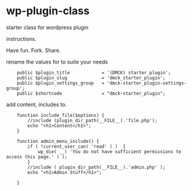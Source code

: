 # wp-plugin-class
starter class for wordpress plugin

instructions. 

Have fun. Fork. Share.

rename the values for to suite your needs

		public $plugin_title 			= '(DMCK) starter plugin';
		public $plugin_slug				= 'dmck_starter_plugin';
		public $plugin_settings_group 	= 'dmck-starter_plugin-settings-group';
		public $shortcode				= "dmck-starter_plugin";	
		
		
add content, includes to.

		function include_file($options) {
			//include (plugin_dir_path(__FILE__).'file.php');
			echo "<h1>Content</h1>";
		}

		function admin_menu_include() {
			if ( !current_user_can( 'read' ) )  {
				wp_die( __( 'You do not have sufficient permissions to access this page.' ) );
			}
			//include ( plugin_dir_path(__FILE__).'admin.php' );			
			echo "<h1>Admin Stuff</h1>";
			
		}
		
		